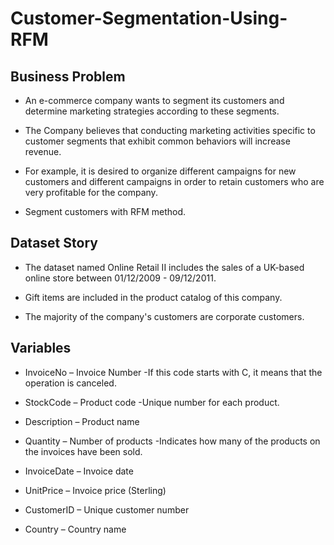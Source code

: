 # Customer-Segmentation-Using-RFM

## Business Problem

* An e-commerce company wants to segment its customers and determine marketing strategies according to these segments.

* The Company believes that conducting marketing activities specific to customer segments that exhibit common behaviors will increase revenue.

* For example, it is desired to organize different campaigns for new customers and different campaigns in order to retain customers who are very profitable for the company.

* Segment customers with RFM method.

## Dataset Story

* The dataset named Online Retail II includes the sales of a UK-based online store between 01/12/2009 - 09/12/2011.

* Gift items are included in the product catalog of this company.

* The majority of the company's customers are corporate customers.

## Variables

* InvoiceNo – Invoice Number
-If this code starts with C, it means that the operation is canceled.

* StockCode – Product code
-Unique number for each product.

* Description – Product name

* Quantity – Number of products
-Indicates how many of the products on the invoices have been sold.

* InvoiceDate – Invoice date

* UnitPrice – Invoice price (Sterling)

* CustomerID – Unique customer number

* Country – Country name
